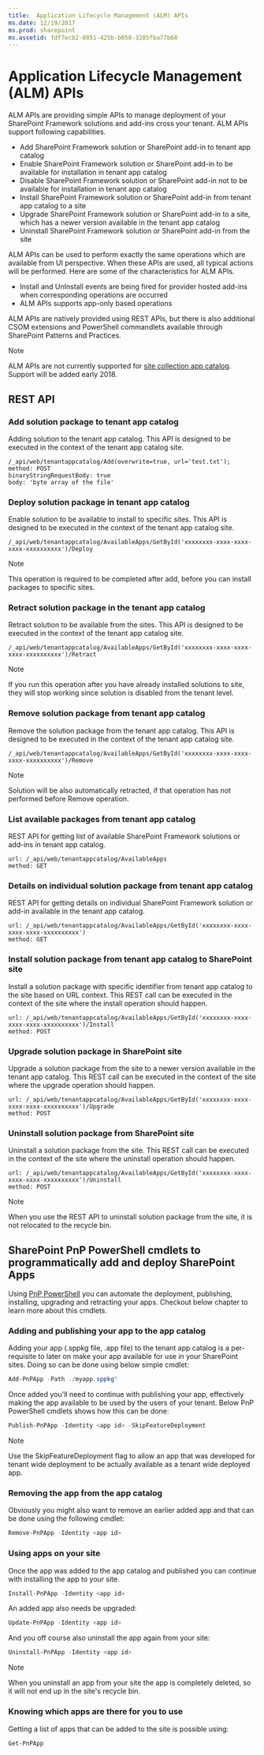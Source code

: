 ```yaml
---
title:  Application Lifecycle Management (ALM) APIs 
ms.date: 12/19/2017
ms.prod: sharepoint
ms.assetid: fdf7ecb2-8851-425b-b058-3285fba77b68
---
```


# Application Lifecycle Management (ALM) APIs  

ALM APIs are providing simple APIs to manage deployment of your SharePoint Framework solutions and add-ins cross your tenant. ALM APIs support following capabilities.

- Add SharePoint Framework solution or SharePoint add-in to tenant app catalog
- Enable SharePoint Framework solution or SharePoint add-in to be available for installation in tenant app catalog
- Disable SharePoint Framework solution or SharePoint add-in not to be available for installation in tenant app catalog
- Install SharePoint Framework solution or SharePoint add-in from tenant app catalog to a site
- Upgrade SharePoint Framework solution or SharePoint add-in to a site, which has a newer version available in the tenant app catalog
- Uninstall SharePoint Framework solution or SharePoint add-in from the site

ALM APIs can be used to perform exactly the same operations which are available from UI perspective. When these APIs are used, all typical actions will be performed. Here are some of the characteristics for ALM APIs.

- Install and UnInstall events are being fired for provider hosted add-ins when corresponding operations are occurred
- ALM APIs supports app-only based operations

ALM APIs are natively provided using REST APIs, but there is also additional CSOM extensions and PowerShell commandlets available through SharePoint Patterns and Practices.

> [!NOTE] 
> ALM APIs are not currently supported for [site collection app catalog](../general-development/site-collection-app-catalog.md). Support will be added early 2018.

## REST API

### Add solution package to tenant app catalog 

Adding solution to the tenant app catalog. This API is designed to be executed in the context of the tenant app catalog site.

```
/_api/web/tenantappcatalog/Add(overwrite=true, url='test.txt');
method: POST
binaryStringRequestBody: true
body: 'byte array of the file'
```

### Deploy solution package in tenant app catalog

Enable solution to be available to install to specific sites. This API is designed to be executed in the context of the tenant app catalog site.

```
/_api/web/tenantappcatalog/AvailableApps/GetById('xxxxxxxx-xxxx-xxxx-xxxx-xxxxxxxxxx')/Deploy
```

> [!NOTE]
> This operation is required to be completed after add, before you can install packages to specific sites. 

### Retract solution package in the tenant app catalog

Retract solution to be available from the sites. This API is designed to be executed in the context of the tenant app catalog site.

```
/_api/web/tenantappcatalog/AvailableApps/GetById('xxxxxxxx-xxxx-xxxx-xxxx-xxxxxxxxxx')/Retract
```

> [!NOTE]
> If you run this operation after you have already installed solutions to site, they will stop working since solution is disabled from the tenant level.

### Remove solution package from tenant app catalog

Remove the solution package from the tenant app catalog. This API is designed to be executed in the context of the tenant app catalog site.

```
/_api/web/tenantappcatalog/AvailableApps/GetById('xxxxxxxx-xxxx-xxxx-xxxx-xxxxxxxxxx')/Remove
```

> [!NOTE]
> Solution will be also automatically retracted, if that operation has not performed before Remove operation.

### List available packages from tenant app catalog

REST API for getting list of available SharePoint Framework solutions or add-ins in tenant app catalog.

```
url: /_api/web/tenantappcatalog/AvailableApps
method: GET
```

### Details on individual solution package from tenant app catalog

REST API for getting details on individual SharePoint Framework solution or add-in available in the tenant app catalog.

```
url: /_api/web/tenantappcatalog/AvailableApps/GetById('xxxxxxxx-xxxx-xxxx-xxxx-xxxxxxxxxx')
method: GET
```

### Install solution package from tenant app catalog to SharePoint site

Install a solution package with specific identifier from tenant app catalog to the site based on URL context. This REST call can be executed in the context of the site where the install operation should happen.

```
url: /_api/web/tenantappcatalog/AvailableApps/GetById('xxxxxxxx-xxxx-xxxx-xxxx-xxxxxxxxxx')/Install
method: POST
```

### Upgrade solution package in SharePoint site

Upgrade a solution package from the site to a newer version available in the tenant app catalog. This REST call can be executed in the context of the site where the upgrade operation should happen.

```
url: /_api/web/tenantappcatalog/AvailableApps/GetById('xxxxxxxx-xxxx-xxxx-xxxx-xxxxxxxxxx')/Upgrade
method: POST
```

### Uninstall solution package from SharePoint site

Uninstall a solution package from the site. This REST call can be executed in the context of the site where the uninstall operation should happen.

```
url: /_api/web/tenantappcatalog/AvailableApps/GetById('xxxxxxxx-xxxx-xxxx-xxxx-xxxxxxxxxx')/Uninstall
method: POST
```
> [!NOTE]
> When you use the REST API to uninstall solution package from the site, it is not relocated to the recycle bin.


## SharePoint PnP PowerShell cmdlets to programmatically add and deploy SharePoint Apps

Using [PnP PowerShell](https://msdn.microsoft.com/en-us/pnp_powershell/pnp-powershell-overview) you can automate the deployment, publishing, installing, upgrading and retracting your apps. Checkout below chapter to learn more about this cmdlets.

### Adding and publishing your app to the app catalog
Adding your app (.sppkg file, .app file) to the tenant app catalog is a per-requisite to later on make your app available for use in your SharePoint sites. Doing so can be done using below simple cmdlet:

```PowerShell
Add-PnPApp -Path ./myapp.sppkg"
```

Once added you'll need to continue with publishing your app, effectively making the app available to be used by the users of your tenant. Below PnP PowerShell cmdlets shows how this can be done:

```PowerShell
Publish-PnPApp -Identity <app id> -SkipFeatureDeployment
```


> [!NOTE]
> Use the SkipFeatureDeployment flag to allow an app that was developed for tenant wide deployment to be actually available as a tenant wide deployed app.



### Removing the app from the app catalog
Obviously you might also want to remove an earlier added app and that can be done using the following cmdlet:

```PowerShell
Remove-PnPApp -Identity <app id>
```


### Using apps on your site
Once the app was added to the app catalog and published you can continue with installing the app to your site.

```PowerShell
Install-PnPApp -Identity <app id>
```


An added app also needs be upgraded:

```PowerShell
Update-PnPApp -Identity <app id>
```


And you off course also uninstall the app again from your site:

```PowerShell
Uninstall-PnPApp -Identity <app id>
```


> [!NOTE]
> When you uninstall an app from your site the app is completely deleted, so it will not end up in the site's recycle bin.



### Knowing which apps are there for you to use
Getting a list of apps that can be added to the site is possible using:

```PowerShell
Get-PnPApp
```
